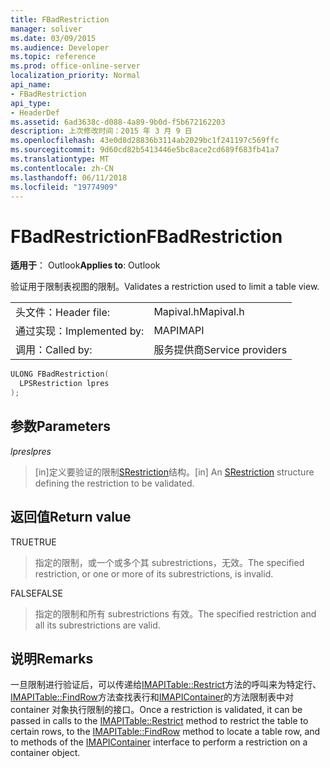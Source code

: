 ```yaml
---
title: FBadRestriction
manager: soliver
ms.date: 03/09/2015
ms.audience: Developer
ms.topic: reference
ms.prod: office-online-server
localization_priority: Normal
api_name:
- FBadRestriction
api_type:
- HeaderDef
ms.assetid: 6ad3638c-d088-4a89-9b0d-f5b672162203
description: 上次修改时间：2015 年 3 月 9 日
ms.openlocfilehash: 43e0d8d28836b3114ab2029bc1f241197c569ffc
ms.sourcegitcommit: 9d60cd82b5413446e5bc8ace2cd689f683fb41a7
ms.translationtype: MT
ms.contentlocale: zh-CN
ms.lasthandoff: 06/11/2018
ms.locfileid: "19774909"
---
```

# <a name="fbadrestriction"></a><span data-ttu-id="f1152-103">FBadRestriction</span><span class="sxs-lookup"><span data-stu-id="f1152-103">FBadRestriction</span></span>

  
  
<span data-ttu-id="f1152-104">**适用于**： Outlook</span><span class="sxs-lookup"><span data-stu-id="f1152-104">**Applies to**: Outlook</span></span> 
  
<span data-ttu-id="f1152-105">验证用于限制表视图的限制。</span><span class="sxs-lookup"><span data-stu-id="f1152-105">Validates a restriction used to limit a table view.</span></span> 
  
|||
|:-----|:-----|
|<span data-ttu-id="f1152-106">头文件：</span><span class="sxs-lookup"><span data-stu-id="f1152-106">Header file:</span></span>  <br/> |<span data-ttu-id="f1152-107">Mapival.h</span><span class="sxs-lookup"><span data-stu-id="f1152-107">Mapival.h</span></span>  <br/> |
|<span data-ttu-id="f1152-108">通过实现：</span><span class="sxs-lookup"><span data-stu-id="f1152-108">Implemented by:</span></span>  <br/> |<span data-ttu-id="f1152-109">MAPI</span><span class="sxs-lookup"><span data-stu-id="f1152-109">MAPI</span></span>  <br/> |
|<span data-ttu-id="f1152-110">调用：</span><span class="sxs-lookup"><span data-stu-id="f1152-110">Called by:</span></span>  <br/> |<span data-ttu-id="f1152-111">服务提供商</span><span class="sxs-lookup"><span data-stu-id="f1152-111">Service providers</span></span>  <br/> |
   
```cpp
ULONG FBadRestriction(
  LPSRestriction lpres
);
```

## <a name="parameters"></a><span data-ttu-id="f1152-112">参数</span><span class="sxs-lookup"><span data-stu-id="f1152-112">Parameters</span></span>

 <span data-ttu-id="f1152-113">_lpres_</span><span class="sxs-lookup"><span data-stu-id="f1152-113">_lpres_</span></span>
  
> <span data-ttu-id="f1152-114">[in]定义要验证的限制[SRestriction](srestriction.md)结构。</span><span class="sxs-lookup"><span data-stu-id="f1152-114">[in] An [SRestriction](srestriction.md) structure defining the restriction to be validated.</span></span> 
    
## <a name="return-value"></a><span data-ttu-id="f1152-115">返回值</span><span class="sxs-lookup"><span data-stu-id="f1152-115">Return value</span></span>

<span data-ttu-id="f1152-116">TRUE</span><span class="sxs-lookup"><span data-stu-id="f1152-116">TRUE</span></span> 
  
> <span data-ttu-id="f1152-117">指定的限制，或一个或多个其 subrestrictions，无效。</span><span class="sxs-lookup"><span data-stu-id="f1152-117">The specified restriction, or one or more of its subrestrictions, is invalid.</span></span> 
    
<span data-ttu-id="f1152-118">FALSE</span><span class="sxs-lookup"><span data-stu-id="f1152-118">FALSE</span></span> 
  
> <span data-ttu-id="f1152-119">指定的限制和所有 subrestrictions 有效。</span><span class="sxs-lookup"><span data-stu-id="f1152-119">The specified restriction and all its subrestrictions are valid.</span></span>
    
## <a name="remarks"></a><span data-ttu-id="f1152-120">说明</span><span class="sxs-lookup"><span data-stu-id="f1152-120">Remarks</span></span>

<span data-ttu-id="f1152-121">一旦限制进行验证后，可以传递给[IMAPITable::Restrict](imapitable-restrict.md)方法的呼叫来为特定行、 [IMAPITable::FindRow](imapitable-findrow.md)方法查找表行和[IMAPIContainer](imapicontainerimapiprop.md)的方法限制表中对 container 对象执行限制的接口。</span><span class="sxs-lookup"><span data-stu-id="f1152-121">Once a restriction is validated, it can be passed in calls to the [IMAPITable::Restrict](imapitable-restrict.md) method to restrict the table to certain rows, to the [IMAPITable::FindRow](imapitable-findrow.md) method to locate a table row, and to methods of the [IMAPIContainer](imapicontainerimapiprop.md) interface to perform a restriction on a container object.</span></span> 
  

